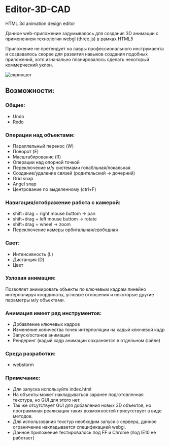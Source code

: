 # Editor-3D-CAD
HTML 3d animation design editor

Данное web-приложение задумывалось для создания 3D анимации с применением технологии webgl (three.js) в рамках HTML5

Приложение не претендует на лавры профессионального инструмаента и создавалось скорее для развития навыков создания подобных приложений, хотя изначально планировалось сделать некоторый коммерческий уклон.

![скриншот](https://github.com/sozercaniekosmosa/Editor-3D-CAD/blob/master/pic/3dcad-2.png)

## Возможности:

### Общие:
  - Undo
  - Redo

### Операции над объектами:
  - Параллельный перенос          (W)
  - Поворот                       (E)
  - Масштабирование               (R)
  - Операции над опорной точкой
  - Переключение м/у системами голабльная/локальная
  - Создание/удаление связей (родительский -> дочерний)
  - Grid snap
  - Angel snap
  - Центрование по выделенному    (ctrl+F)

### Навигация/отображение работа с камерой:
  - shift+drag + right mouse buttom -> pan
  - shift+drag + left mouse buttom  -> rotate 
  - shift+drag + wheel              -> zoom
  - Переключение камеры орбитальная/свободная

### Свет:
  - Интенсивность                 (L)
  - Дистанция                     (D)
  - Цвет
  
### Узловая анимация:
Позволяет анимировать объекты по ключевым кадрам линейно интерполируя координаты, угловые отношения и некоторые другие параметры м/у объектами.
### Анимация имеет ряд инструментов:
  - Добавление ключевых кадров
  - Изменение количества точек интерполяции на кадый ключевой кадр
  - Запуск/останов анимации
  - Рендеринг (кадый кадр анимации сохраняется в отдельном файле)

### Среда разработки:
  - webstorm
  
### Примечание:
  - Для запуска используйте index.html
  - На объекты может накладываться заранее подготовленная текстура, но GUI для этого нет.
  - Так же отсутствует GUI для добавления новых 3D объектов, но программная реализация таких возможностей
    присутствует в виде методов.
  - Для использования текстур необходим запуск с сервера, данное ограничение накладывается спецификацией webgl.
  - Данное приложение тестировалось под FF и Chrome (под IE10 не работает)

